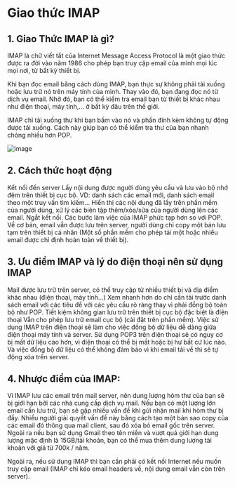 # Giao thức IMAP
  
## 1. Giao Thức IMAP là gì?
  
IMAP là chữ viết tắt của Internet Message Access Protocol là một giao thức được ra đời vào năm 1986 cho phép bạn truy cập email của mình mọi lúc mọi nơi, từ bất kỳ thiết bị.

Khi bạn đọc email bằng cách dùng IMAP, bạn thực sự không phải tải xuống hoặc lưu trữ nó trên máy tính của mình. Thay vào đó, bạn đang đọc nó từ dịch vụ email. Nhờ đó, bạn có thể kiểm tra email bạn từ thiết bị khác nhau như điện thoại, máy tính,... ở bất kỳ đâu trên thế giới.

IMAP chỉ tải xuống thư khi bạn bấm vào nó và phần đính kèm không tự động được tải xuống. Cách này giúp bạn có thể kiểm tra thư của bạn nhanh chóng nhiều hơn POP.

![image](https://user-images.githubusercontent.com/62273292/158334853-69c1fcb7-a9e6-4e55-9bcd-f1b3998eca95.png)


## 2. Cách thức hoạt động

Kết nối đến server
Lấy nội dung được người dùng yêu cầu và lưu vào bộ nhớ đệm trên thiết bị cục bộ. VD: danh sách các email mới, danh sách email theo một truy vấn tìm kiếm...
Hiển thị các nội dung đã lấy trên phần mềm của người dùng, xử lý các biên tập thêm/xóa/sửa của người dùng lên các email.
Ngắt kết nối.
Các bước làm việc của IMAP phức tạp hơn so với POP. Về cơ bản, email vẫn được lưu trên server, người dùng chỉ copy một bản lưu tạm trên thiết bị cá nhân (Một số phần mềm cho phép tải một hoặc nhiều email được chỉ định hoàn toàn về thiết bị).

## 3. Ưu điểm IMAP và lý do điện thoại nên sử dụng IMAP

Mail được lưu trữ trên server, có thể truy cập từ nhiều thiết bị và địa điểm khác nhau (điện thoại, máy tính…)
Xem nhanh hơn do chỉ cần tải trước danh sách email với các tiêu đề với các yêu cầu rõ ràng thay vì phải đồng bộ toàn bộ như POP.
Tiết kiệm không gian lưu trữ trên thiết bị cục bộ đặc biệt là điện thoại
Vẫn cho phép lưu trữ email cục bộ (cài đặt trên phần mềm).
Việc sử dụng IMAP trên điện thoại sẽ làm cho việc đồng bộ dữ liệu dễ dàng giữa điện thoại máy tính và server.
Sử dụng POP3 trên điện thoại sẽ có nguy cơ bị mất dữ liệu cao hơn, vì điện thoại có thể bị mất hoặc bị hư bất cứ lúc nào. Và việc đồng bộ dữ liệu có thể không đảm bảo vì khi email tải về thì sẽ tự động xóa trên server.

## 4. Nhược điểm của IMAP:

Vì IMAP lưu các email trên mail server, nên dung lượng hòm thư của bạn sẽ bị giới hạn bởi các nhà cung cấp dịch vụ mail. Nếu bạn có một lượng lớn email cần lưu trữ, bạn sẽ gặp nhiều vấn đề khi gửi nhận mail khi hòm thư bị đầy. Nhiều người giải quyết vấn đề này bằng cách tạo một bản sao copy của các email đó thông qua mail client, sau đó xóa bỏ email gốc trên server. Ngoài ra nếu bạn sử dụng Gmail theo tên miền và vượt quá giới hạn dung lượng mặc định là 15GB/tài khoản, bạn có thể mua thêm dung lượng tài khoản với giá từ 700k / năm.

Ngoài ra, nếu sử dụng IMAP thì bạn cần phải có kết nối Internet nếu muốn truy cập email (IMAP chỉ kéo email headers về, nội dung email vẫn còn trên server).

